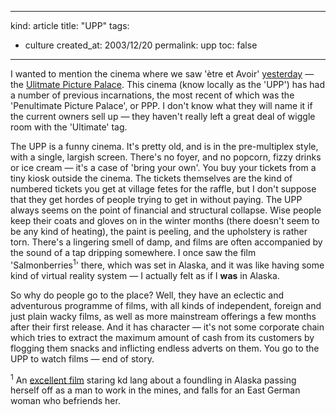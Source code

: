 -----
kind: article
title: "UPP"
tags:
- culture
created_at: 2003/12/20
permalink: upp
toc: false
-----

<p>I wanted to mention the cinema where we saw '&#232;tre et Avoir' <a href="http://www.rousette.org.uk/mt-static/blog/archives/000555.html">yesterday</a> &mdash; the <a href="http://www.rousette.org.uk/mt-static/blog/archives/000555.html" title="Their website">Ulitmate Picture Palace</a>. This cinema (know locally as the 'UPP') has had a number of previous incarnations, the most recent of which was the 'Penultimate Picture Palace', or PPP. I don't know what they will name it if the current owners sell up &mdash; they haven't really left a great deal of wiggle room with the 'Ultimate' tag.</p>

<p>The UPP is a funny cinema. It's pretty old, and is in the pre-multiplex style, with a single, largish screen. There's no foyer, and no popcorn, fizzy drinks or ice cream &mdash; it's a case of 'bring your own'. You buy your tickets from a tiny kiosk outside the cinema. The tickets themselves are the kind of numbered tickets you get at village fetes for the raffle, but I don't suppose that they get hordes of people trying to get in without paying. The UPP always seems on the point of financial and structural collapse. Wise people keep their coats and gloves on in the winter months (there doesn't seem to be any kind of heating), the paint is peeling, and the upholstery is rather torn. There's a lingering smell of damp, and films are often accompanied by the sound of a tap dripping somewhere. I once saw the film 'Salmonberries<sup>1</sup>' there, which was set in Alaska, and it was like having some kind of virtual reality system &mdash; I actually felt as if I <strong>was</strong> in Alaska.</p>

<p>So why do people go to the place? Well, they have an eclectic and adventurous programme of films, with all kinds of independent, foreign and just plain wacky films, as well as more mainstream offerings a few months after their first release. And it has character &mdash; it's not some corporate chain which tries to extract the maximum amount of cash from its customers by flogging them snacks and inflicting endless adverts on them. You go to the UPP to watch films &mdash; end of story.</p>

<p>
<sup>1</sup> An <a href="http://www.amazon.com/exec/obidos/tg/detail/-/6303032338/002-2045073-4882463?v=glance">excellent film</a> staring kd lang about a foundling in Alaska passing herself off as a man to work in the mines, and falls for an East German woman who befriends her.
</p>


